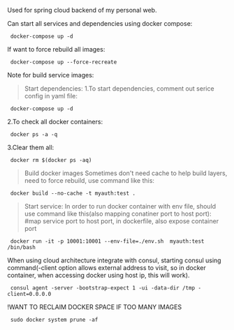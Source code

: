 Used for spring cloud backend of my personal web.

Can start all services and dependencies using docker compose:
    
     docker-compose up -d
    
If want to force rebuild all images:
   
     docker-compose up --force-recreate  
     
Note for build service images:

> Start dependencies:
1.To start dependencies, comment out serice config in yaml file:

     docker-compose up -d

2.To check all docker containers:
   
     docker ps -a -q

3.Clear them all:
   
     docker rm $(docker ps -aq)

> Build docker images
  Sometimes don't need cache to help build layers, need to force rebuild, use command like this:
   
     docker build --no-cache -t myauth:test .
    
> Start service:
In order to run docker container with env file, should use command like this(also mapping conatiner port to host port):
#map service port to host port, in dockerfile, also expose container port

     docker run -it -p 10001:10001 --env-file=./env.sh  myauth:test /bin/bash
   
When using cloud architecture integrate with consul, starting consul using command(-client option allows external address to visit, so in docker container, when accessing docker using host ip, this will work).
  
     consul agent -server -bootstrap-expect 1 -ui -data-dir /tmp -client=0.0.0.0

!WANT TO RECLAIM DOCKER SPACE IF TOO MANY IMAGES
    
     sudo docker system prune -af
     
  
  
